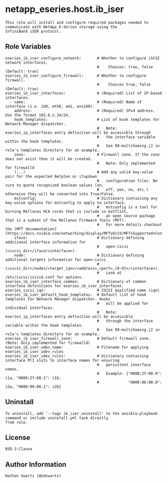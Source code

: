 # netapp_eseries.host.ib_iser
    This role will install and configure required packages needed to communicate with NetApp E-Series storage using the
    InfiniBand iSER protocol.

## Role Variables
    eseries_ib_iser_configure_network:       # Whether to configure iSCSI network interfaces.
                                             #    Choices: true, false (Default: true)
    eseries_ib_iser_configure_firewall:      # Whether to configure firewall.
                                             #    Choices true, false (Default: true)
    eseries_ib_iser_interfaces:              # (Required) List of IP-based interfaces.
      - name:                                # (Required) Name of interface (i.e. ib0, eth0, em1, ens160).
        address:                             # (Required) IPv4 address. Use the format 192.0.2.24/24.
        hook_templates:                      # List of hook templates for Network Manager dispatcher.
                                             #   Note: eseries_ip_interfaces entry definition will be accessible through
                                             #   the interface variable within the hook templates.
                                             #   See 99-multihoming.j2 in role's templates directory for an example.
        zone:                                # Firewall zone. If the zone does not exist then it will be created.
                                             #   Note: Only implemented for firewalld
        (...)                                # Add any valid key-value pair for the expected Netplan or ifupdown
                                             #   configuration files. Be sure to quote recognized boolean values (on,
                                             #   off, yes, no, etc.) otherwise they will be converted into True/False.
        mstconfig:                           # Dictionary containing any key-value options for mstconfig to apply to interface.
                                             #   mstconfig is a tool for burning Mellanox HCA cards that is include in mstflint,
                                             #   an open source package that is a subset of the Mellanox Firmware Tools (MFT).
                                             #   For more details checkout the [MFT documentation](https://docs.nvidia.com/networking/display/MFTV4133/MFT+Supported+Configurations+and+Parameters)
        iface:                               # Dictionary defining additional interface information for
                                             #   open-iscsi (<iscsi_dir>/iface/<interface>).
        node:                                # Dictionary defining additional targets information for open-iscsi
                                             #   (<iscsi_dir>/nodes/<target_iqn>/<address>,<port>,[0-9]+/<interface>).
                                             #   Look at /etc/iscsi/iscsid.conf for options.
    eseries_ib_iser_interface_common:        # Dictionary of common interface definitions for eseries_ib_iser_interfaces.
    eseries_iscsi_iqn:                       # ISCSI qualified name (iqn)
    eseries_ib_iser_default_hook_templates:  # Default list of hook templates for Network Manager dispatcher. Hooks
                                             #   will be applied for individual interfaces.
                                             #   Note: eseries_ip_interfaces entry definition will be accessible
                                             #   through the interface variable within the hook templates.
                                             #   See 99-multihoming.j2 in role's templates directory for an example.
    eseries_ib_iser_firewall_zone:           # Default firewall zone. (Note: Only implemented for firewalld)
    eseries_ib_iser_udev_name:               # Filename for applying eseries_ib_iser_udev_rules
    eseries_ib_iser_udev_rules:              # Dictionary containing interface PCI slots to interface names for ensuring
                                             #   persistent interface names.
                                             #   Example: {"0000:2f:00.0": i1a, "0000:2f:00.1": i1b,
                                             #             "0000:86:00.0": i2a, "0000:86:00.1": i2b}

## Uninstall
    To uninstall, add '--tags ib_iser_uninstall' to the ansible-playbook command or include uninstall.yml task directly
    from role.

## License
    BSD-3-Clause

## Author Information
    Nathan Swartz (@ndswartz)

